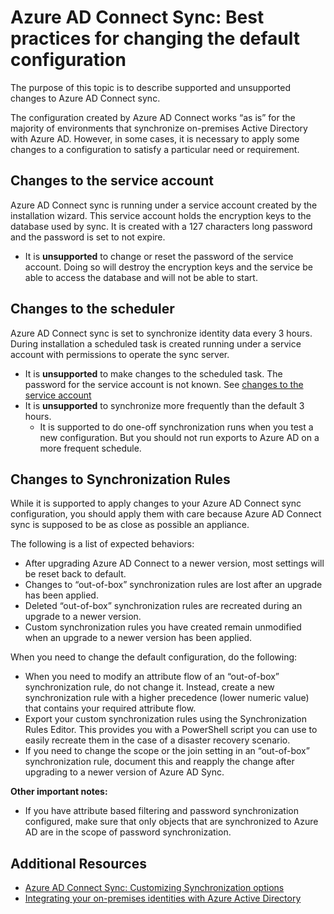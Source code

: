 <properties
	pageTitle="Azure AD Connect sync: Best practices for changing the default configuration | Windows Azure"
	description="Provides best practices for changing the default configuration of Azure AD Connect sync."
	services="active-directory"
	documentationCenter=""
	authors="andkjell"
	manager="stevenpo"
	editor=""/>

<tags
	ms.service="active-directory"
	ms.date="12/28/2015"
	wacn.date=""/>


# Azure AD Connect Sync: Best practices for changing the default configuration
The purpose of this topic is to describe supported and unsupported changes to Azure AD Connect sync.

The configuration created by Azure AD Connect works “as is” for the majority of environments that synchronize on-premises Active Directory with Azure AD. However, in some cases, it is necessary to apply some changes to a configuration to satisfy a particular need or requirement.

## Changes to the service account
Azure AD Connect sync is running under a service account created by the installation wizard. This service account holds the encryption keys to the database used by sync. It is created with a 127 characters long password and the password is set to not expire.

- It is **unsupported** to change or reset the password of the service account. Doing so will destroy the encryption keys and the service be able to access the database and will not be able to start.

## Changes to the scheduler
Azure AD Connect sync is set to synchronize identity data every 3 hours. During installation a scheduled task is created running under a service account with permissions to operate the sync server.

- It is **unsupported** to make changes to the scheduled task. The password for the service account is not known. See [changes to the service account](#changes-to-the-service-account)
- It is **unsupported** to synchronize more frequently than the default 3 hours.
	- It is supported to do one-off synchronization runs when you test a new configuration. But you should not run exports to Azure AD on a more frequent schedule.

## Changes to Synchronization Rules
While it is supported to apply changes to your Azure AD Connect sync configuration, you should apply them with care because Azure AD Connect sync is supposed to be as close as possible an appliance.

The following is a list of expected behaviors:

- After upgrading Azure AD Connect to a newer version, most settings will be reset back to default.
- Changes to “out-of-box” synchronization rules are lost after an upgrade has been applied.
- Deleted “out-of-box” synchronization rules are recreated during an upgrade to a newer version.
- Custom synchronization rules you have created remain unmodified when an upgrade to a newer version has been applied.



When you need to change the default configuration, do the following:

- When you need to modify an attribute flow of an “out-of-box” synchronization rule, do not change it. Instead, create a new synchronization rule with a higher precedence (lower numeric value) that contains your required attribute flow.
- Export your custom synchronization rules using the Synchronization Rules Editor. This provides you with a PowerShell script you can use to easily recreate them in the case of a disaster recovery scenario.
- If you need to change the scope or the join setting in an “out-of-box” synchronization rule, document this and reapply the change after upgrading to a newer version of Azure AD Sync.



**Other important notes:**

- If you have attribute based filtering and password synchronization configured, make sure that only objects that are synchronized to Azure AD are in the scope of password synchronization. 





## Additional Resources

* [Azure AD Connect Sync: Customizing Synchronization options](/documentation/articles/active-directory-aadconnectsync-whatis)
* [Integrating your on-premises identities with Azure Active Directory](/documentation/articles/active-directory-aadconnect)
 
<!--Image references-->
